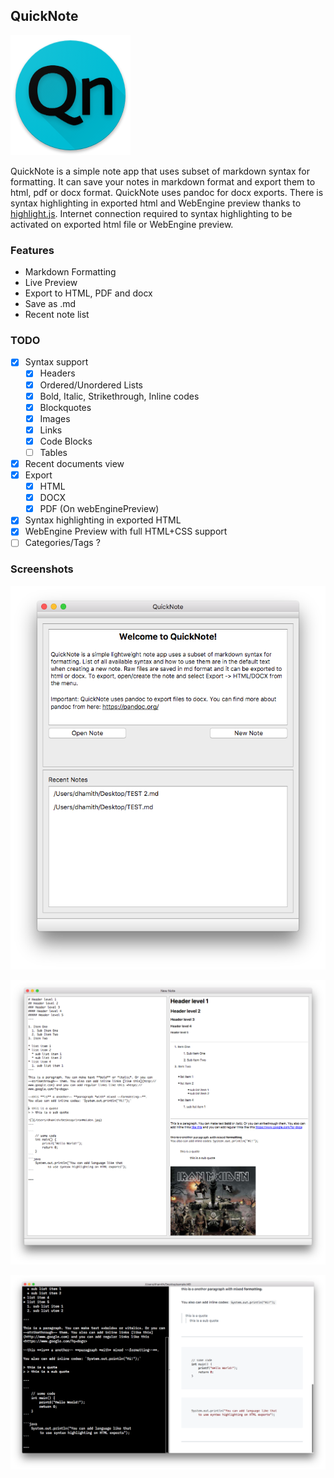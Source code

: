 ## QuickNote

![QuickNote](icons/QuickNote_icon.png)

QuickNote is a simple note app that uses subset of markdown syntax for formatting. It can save your notes in markdown format and export them to html, pdf or docx format. QuickNote uses pandoc for docx exports. There is syntax highlighting in exported html and WebEngine preview thanks to [highlight.js](https://highlightjs.org). Internet connection required to syntax highlighting to be activated on exported html file or WebEngine preview.

### Features
- Markdown Formatting
- Live Preview
- Export to HTML, PDF and docx
- Save as .md
- Recent note list

### TODO

- [x] Syntax support
  - [x] Headers
  - [x] Ordered/Unordered Lists
  - [x] Bold, Italic, Strikethrough, Inline codes
  - [x] Blockquotes
  - [x] Images
  - [x] Links
  - [x] Code Blocks
  - [ ] Tables 
- [x] Recent documents view
- [x] Export
  - [x] HTML
  - [x] DOCX
  - [x] PDF (On webEnginePreview)
- [x] Syntax highlighting in exported HTML
- [x] WebEngine Preview with full HTML+CSS support
- [ ] Categories/Tags ? 

### Screenshots


![](screenshots/MainWindow.png)

![](screenshots/NewNoteWindow.png)

![](screenshots/WebEnginePreview.png)
